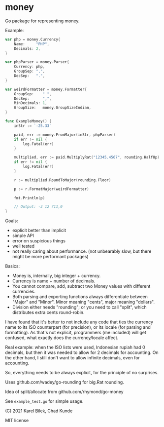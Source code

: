 money
=====

Go package for representing money.

Example:

```go
var php = money.Currency{
	Name:     "PHP",
	Decimals: 2,
}

var phpParser = money.Parser{
	Currency: php,
	GroupSep: ",",
	DecSep:   ".",
}

var weirdFormatter = money.Formatter{
	GroupSep:    " ",
	DecSep:      ",",
	MinDecimals: 1,
	GroupSize:   money.GroupSizeIndian,
}

func ExampleMoney() {
	inStr := `-25.33`

	paid, err := money.FromMajor(inStr, phpParser)
	if err != nil {
		log.Fatal(err)
	}

	multiplied, err := paid.MultiplyRat("12345.4567", rounding.HalfUp)
	if err != nil {
		log.Fatal(err)
	}

	r := multiplied.RoundToMajor(rounding.Floor)

	p := r.FormatMajor(weirdFormatter)

	fmt.Println(p)

	// Output: -3 12 711,0
}
```

Goals:
* explicit better than implicit
* simple API
* error on suspicious things
* well tested
* not really caring about performance. (not unbearably slow, but
  there might be more performant packages)

Basics:
* Money is, internally, big integer + currency.
* Currency is name + number of decimals.
* You cannot compare, add, subtract two Money values with different currencies.
* Both parsing and exporting functions always differentiate
  between "Major" and "Minor". Minor meaning "cents", major meaning "dollars".
* Division either needs "rounding"; or you need to call "split", which
  distributes extra cents round-robin.

I have found that it's better to not include
any code that ties the currency name to its ISO counterpart (for precision),
or its locale (for parsing and formatting).
As that's not explicit, programmers (me included) will get confused,
what exactly does the currency/locale affect.

Real example: when the ISO lists were used, Indonesian rupiah had 0 decimals,
but then it was needed to allow for 2 decimals for accounting. On the
other hand, I still don't want to allow infinite decimals, even for accounting.

So, everything needs to be always explicit, for the principle of
no surprises.

Uses github.com/wadey/go-rounding for big.Rat rounding.

Idea of split/allocate from github.com/rhymond/go-money

See `example_test.go` for simple usage.

(C) 2021 Karel Bilek, Chad Kunde

MIT license
